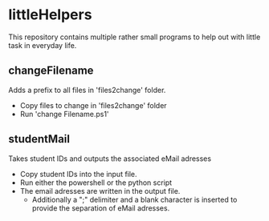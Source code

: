 # littleHelpers

This repository contains multiple rather small programs to help out with little task in everyday life.

## changeFilename
Adds a prefix to all files in 'files2change' folder.
* Copy files to change in 'files2change' folder
* Run 'change Filename.ps1'

## studentMail
Takes student IDs and outputs the associated eMail adresses
* Copy student IDs into the input file.
* Run either the powershell or the python script
* The email adresses are written in the output file.
    * Additionally a ";" delimiter and a blank character is inserted to provide the separation of eMail adresses.
